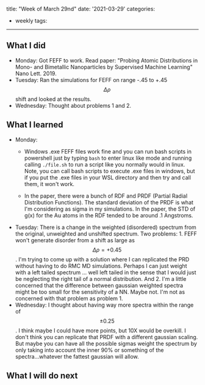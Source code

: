title: "Week of March 29nd"
date: '2021-03-29'
categories:
  - weekly
tags:
---

## What I did
- Monday: Got FEFF to work. Read paper: "Probing Atomic Distributions in Mono- and Bimetallic Nanoparticles by Supervised Machine Learning" Nano Lett. 2019.
- Tuesday: Ran the simulations for FEFF on range -.45 to +.45 $$\Delta\rho$$ shift and looked at the results.
- Wednesday: Thought about problems 1 and 2. 

## What I learned
- Monday: 
  - Windows .exe FEFF files work fine and you can run bash scripts in powershell just by typing `bash` to enter linux like mode and running calling `./file.sh` to run a script like you normally would in linux. Note, you can call bash scripts to execute .exe files in windows, but if you put the .exe files in your WSL directory and then try and call them, it won't work. 

  - In the paper, there were a bunch of RDF and PRDF (Partial Radial Distribution Functions). The standard deviation of the PRDF is what I'm considering as sigma in my simulations. In the paper, the STD of g(x) for the Au atoms in the RDF tended to be around .1 Angstroms.
- Tuesday: There is a change in the weighted (disordered) spectrum from the original, unweighted and unshifted spectrum. Two problems: 1. FEFF won't generate disorder from a shift as large as $$\Delta\rho=+0.45$$. I'm trying to come up with a solution where I can replicated the PRD without having to do RMC MD simulations. Perhaps I can just weight with a left tailed spectrum ... well left tailed in the sense that I would just be neglecting the right tail of a normal distribution. And 2. I'm a little concerned that the difference between gaussian weighted spectra might be too small for the sensitivity of a NN. Maybe not. I'm not as concerned with that problem as problem 1.
- Wednesday: I thought about having way more spectra within the range of $$\pm0.25$$. I think maybe I could have more points, but 10X would be overkill. I don't think you can replicate that PRDF with a different gaussian scaling. But maybe you can have all the possible sigmas weight the spectrum by only taking into account the inner 90% or something of the spectra...whatever the fattest gaussian will allow.



## What I will do next
